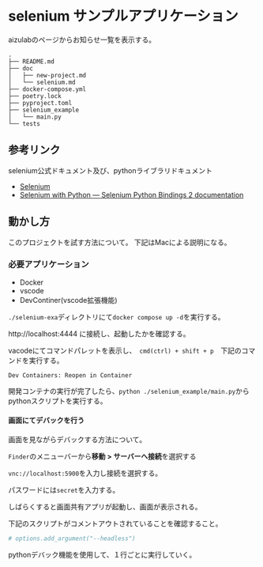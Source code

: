 # selenium サンプルアプリケーション

aizulabのページからお知らせ一覧を表示する。

```
.
├── README.md
├── doc
│   ├── new-project.md
│   └── selenium.md
├── docker-compose.yml
├── poetry.lock
├── pyproject.toml
├── selenium_example
│   └── main.py
└── tests
```

## 参考リンク

selenium公式ドキュメント及び、pythonライブラリドキュメント

- [Selenium](https://www.selenium.dev/ja/)
- [Selenium with Python — Selenium Python Bindings 2 documentation](https://selenium-python.readthedocs.io/)

## 動かし方

このプロジェクトを試す方法について。
下記はMacによる説明になる。

### 必要アプリケーション

- Docker
- vscode
- DevContiner(vscode拡張機能)

`./selenium-exa`ディレクトリにて`docker compose up -d`を実行する。

http://localhost:4444 に接続し、起動したかを確認する。

vacodeにてコマンドパレットを表示し、　`cmd(ctrl) + shift + p`　下記のコマンドを実行する。

`Dev Containers: Reopen in Container`

開発コンテナの実行が完了したら、`python ./selenium_example/main.py`からpythonスクリプトを実行する。


#### 画面にてデバックを行う

画面を見ながらデバックする方法について。


`Finder`のメニューバーから**移動 > サーバーへ接続**を選択する

`vnc://localhost:5900`を入力し接続を選択する。

パスワードには`secret`を入力する。

しばらくすると画面共有アプリが起動し、画面が表示される。

下記のスクリプトがコメントアウトされていることを確認すること。

```python
# options.add_argument("--headless")
```

pythonデバック機能を使用して、１行ごとに実行していく。

